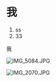 # 我


1. ss
2. 33

我

![IMG_5084.JPG](https://i.loli.net/2019/04/10/5cae0835ab6cf.jpg)


![IMG_2070.JPG](https://i.loli.net/2019/04/10/5cae0e015fcd4.jpg)